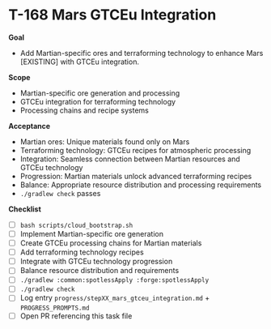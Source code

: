 # T-168 Mars GTCEu Integration

**Goal**

- Add Martian-specific ores and terraforming technology to enhance Mars [EXISTING] with GTCEu integration.

**Scope**

- Martian-specific ore generation and processing
- GTCEu integration for terraforming technology
- Processing chains and recipe systems

**Acceptance**

- Martian ores: Unique materials found only on Mars
- Terraforming technology: GTCEu recipes for atmospheric processing
- Integration: Seamless connection between Martian resources and GTCEu technology
- Progression: Martian materials unlock advanced terraforming recipes
- Balance: Appropriate resource distribution and processing requirements
- `./gradlew check` passes

**Checklist**

- [ ] `bash scripts/cloud_bootstrap.sh`
- [ ] Implement Martian-specific ore generation
- [ ] Create GTCEu processing chains for Martian materials
- [ ] Add terraforming technology recipes
- [ ] Integrate with GTCEu technology progression
- [ ] Balance resource distribution and requirements
- [ ] `./gradlew :common:spotlessApply :forge:spotlessApply`
- [ ] `./gradlew check`
- [ ] Log entry `progress/stepXX_mars_gtceu_integration.md` + `PROGRESS_PROMPTS.md`
- [ ] Open PR referencing this task file

